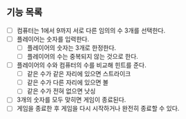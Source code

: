 ## 기능 목록
- [ ] 컴퓨터는 1에서 9까지 서로 다른 임의의 수 3개를 선택한다.
- [ ] 플레이어는 숫자를 입력한다.
  - [ ] 플레이어의 숫자는 3개로 한정한다.
  - [ ] 플레이어의 수는 중복되지 않는 것으로 한다.
- [ ] 플레이어의 수와 컴퓨터의 수를 비교해 힌트를 준다.
  - [ ] 같은 수가 같은 자리에 있으면 스트라이크
  - [ ] 같은 수가 다른 자리에 있으면 볼
  - [ ] 같은 수가 전혀 없으면 낫싱
- [ ] 3개의 숫자를 모두 맞히면 게임이 종료된다.
- [ ] 게임을 종료한 후 게임을 다시 시작하거나 완전히 종료할 수 있다.
